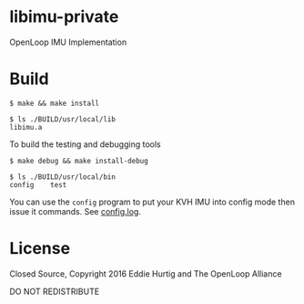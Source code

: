 # libimu-private

OpenLoop IMU Implementation


# Build

```
$ make && make install

$ ls ./BUILD/usr/local/lib
libimu.a
```

To build the testing and debugging tools

```
$ make debug && make install-debug

$ ls ./BUILD/usr/local/bin
config    test
```

You can use the `config` program to put your KVH IMU into config mode then issue it commands.  See [config.log](config.log).

# License

Closed Source, Copyright 2016 Eddie Hurtig and The OpenLoop Alliance

DO NOT REDISTRIBUTE
